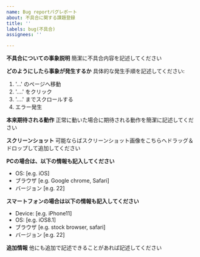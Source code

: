 ```yaml
---
name: Bug reportバグレポート
about: 不具合に関する課題登録
title: ''
labels: bug(不具合)
assignees: ''

---
```


**不具合についての事象説明**
簡潔に不具合内容を記述してください

**どのようにしたら事象が発生するか**
具体的な発生手順を記述してください:
1. '...' のページへ移動
2. '....' をクリック
3. '....' までスクロールする
4. エラー発生

**本来期待される動作**
正常に動いた場合に期待される動作を簡潔に記述してください

**スクリーンショット**
可能ならばスクリーンショット画像をこちらへドラッグ＆ドロップして追加してください

**PCの場合は、以下の情報も記入してください**
 - OS: [e.g. iOS]
 - ブラウザ [e.g. Google chrome, Safari]
 - バージョン [e.g. 22]

**スマートフォンの場合は以下の情報も記入してください**
 - Device: [e.g. iPhone11]
 - OS: [e.g. iOS8.1]
 - ブラウザ [e.g. stock browser, safari]
 - バージョン [e.g. 22]

**追加情報**
他にも追加で記述できることがあれば記述してください
